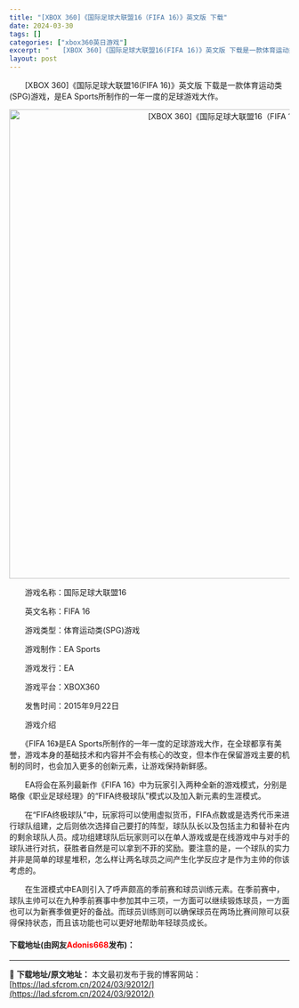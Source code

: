 ```yaml
---
title: "[XBOX 360]《国际足球大联盟16（FIFA 16）》英文版 下载"
date: 2024-03-30
tags: []
categories: ["xbox360英日游戏"]
excerpt: "　　[XBOX 360]《国际足球大联盟16(FIFA 16)》英文版 下载是一款体育运动类(SPG)游戏，是EA Sports所制作的一年一度的足球游戏大作。 　　游戏名称：国际足球大联盟16 　　英文名称：FIFA 16 　　游戏类型：体育运动类(SPG)游戏 　　游戏制作：EA Sports &hellip;"
layout: post
---
```


 <p>　　[XBOX 360]《国际足球大联盟16(FIFA 16)》英文版 下载是一款体育运动类(SPG)游戏，是EA Sports所制作的一年一度的足球游戏大作。</p> <p align="center"><img align="" border="0" src="https://lad.sfcrom.cn/wp-content/uploads/2024/03/20240330_6607d242599d2.webp" width="844" alt="[XBOX 360]《国际足球大联盟16（FIFA 16）》英文版 下载" /></p> <p>　　游戏名称：国际足球大联盟16</p> <p>　　英文名称：FIFA 16</p> <p>　　游戏类型：体育运动类(SPG)游戏</p> <p>　　游戏制作：EA Sports</p> <p>　　游戏发行：EA</p> <p>　　游戏平台：XBOX360</p> <p>　　发售时间：2015年9月22日</p> <p>　　游戏介绍</p> <p>　　《FIFA 16》是EA Sports所制作的一年一度的足球游戏大作，在全球都享有美誉，游戏本身的基础技术和内容并不会有核心的改变，但本作在保留游戏主要的机制的同时，也会加入更多的创新元素，让游戏保持新鲜感。</p> <p>　　EA将会在系列最新作《FIFA 16》中为玩家引入两种全新的游戏模式，分别是略像《职业足球经理》的&ldquo;FIFA终极球队&rdquo;模式以及加入新元素的生涯模式。</p> <p>　　在&ldquo;FIFA终极球队&rdquo;中，玩家将可以使用虚拟货币，FIFA点数或是选秀代币来进行球队组建，之后则依次选择自己要打的阵型，球队队长以及包括主力和替补在内的剩余球队人员。成功组建球队后玩家则可以在单人游戏或是在线游戏中与对手的球队进行对抗，获胜者自然是可以拿到不菲的奖励。要注意的是，一个球队的实力并非是简单的球星堆积，怎么样让两名球员之间产生化学反应才是作为主帅的你该考虑的。</p> <p>　　在生涯模式中EA则引入了呼声颇高的季前赛和球员训练元素。在季前赛中，球队主帅可以在九种季前赛事中参加其中三项，一方面可以继续锻炼球员，一方面也可以为新赛季做更好的备战。而球员训练则可以确保球员在两场比赛间隙可以获得保持状态，而且该功能也可以更好地帮助年轻球员成长。</p> <p><h4>下载地址(由网友<font color="red">Adonis668</font>发布)：</h4></p> 

---
📖 **下载地址/原文地址：** 本文最初发布于我的博客网站：[https://lad.sfcrom.cn/2024/03/92012/](https://lad.sfcrom.cn/2024/03/92012/)
